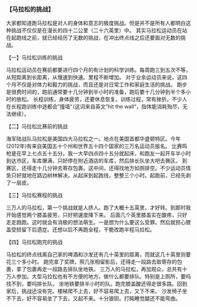 ### 【马拉松的挑战】

大家都知道跑马拉松是对人的身体和意志的极度挑战。但是并不是所有人都明白这种挑战不仅仅是在漫长的四十二公里（二十六英里）中。
其实马拉松运动员在站在起跑线之前，就已经经历了无数的挑战，在冲出终点线之后还要面对无数的挑战。

【一】马拉松训练的挑战

马拉松运动员在赛前都要进行四个月的有计划的科学训练。每周跑三到五次不等，从短距离到长距离，从慢速到快速。里程不断增加。
对于业余运动员来说，这四个月不仅是对体力和毅力的挑战，而且还是对日常工作和家庭生活的挑战。
跑步是很费时间的，跑前通常要十几分钟到半小时的准备，跑后要十几分钟到半个多小时的放松。
长程训练，身体疲劳，还要休息恢复。训练过程，常有挫折。不少人在长程跑训练中途都会”撞墙“（这词来自英文”hit the wall“，指体能消耗殆尽，无法继续）。

【二】马拉松比赛前的挑战

海军陆战队马拉松是美国四大马拉松之一。地点在美国首都华盛顿特区。今年(2012年)有来自美国五十个州和世界五十四个国家的三万名运动员报名。
比赛鸣枪是在早上七点五十五分。我一大早四点四十五分就起床，和跑友一起开车半小时到达市区，车库爆满，只好停在附近酒店的车库，然后排长队坐大吧去赛区。
到赛区，还得走十几分钟去寄存包裹。这中间，还得找地方如厕排空。不少运动员情急只好就地在路边树林解决。从起床到起跑线，整整三个小时。起跑前，已经先剥了一层皮。

【三】马拉松赛程的挑战

三万人的马拉松，第一个挑战就是人挤人。跑了大概十五英里，才好转。到那时我开始感觉两个膝盖疲劳，只好把速度降下来。
后面几个英里膝盖实在酸疼，只好走走跑跑。这时就会有消极的想法萌生。一是想为什么要这么受罪。然后就担心膝盖受损留下后遗症。还想以后不再跑全程，干脆改跑半程马拉松。

【四】马拉松跑完的挑战

马拉松的终点线离自己家的啤酒和沙发还有几十英里的距离，而就这几十英里则要花三个多小时。
跑完拿了奖牌，照几张相留影后，还得走一段路去取寄存的包裹，拿了包裹再走一段路去排队坐地铁。
三万人的马拉松，再加观众，总共有十万人参加。大型马拉松也有不方便的地方。做什么都要排队。特别是上厕所，要吗找不到，要吗排长队。
坐地铁要排半小时的队。跑完膝盖酸还得走很多路。回到家后，挑战还没有完。楼梯爬不上去，好不容易爬上去，又下不来。
沙发椅子坐不下去，好不容易坐了下去，又起不来。十分狼狈。打盹睡觉腿还不能弯曲。
 
